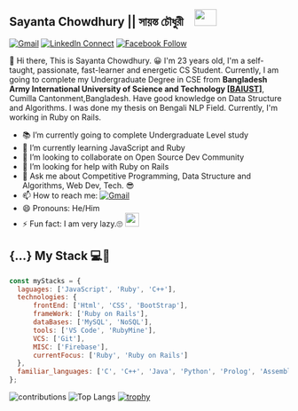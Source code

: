 ## Sayanta Chowdhury || সায়ন্ত চৌধুরী  <img src="https://media.giphy.com/media/hvRJCLFzcasrR4ia7z/giphy.gif" width="10px" height="30px"> <img src="https://media.giphy.com/media/VgCDAzcKvsR6OM0uWg/giphy.gif" width="40" height="30px">

[![Gmail](https://img.shields.io/badge/sayanta28@gmail.com-black?color=14171A&labelColor=ef5350&logo=gmail&logoColor=ffffff)](mailto:sayanta28@gmail.com?subject=From%20GitHub&body=Hi,%20there.%20Found%20you%20from%20GitHub.)
[![LinkedIn Connect](https://img.shields.io/badge/sayantachowdhury-black?color=14171A&labelColor=FFFFFF&logo=linkedin&logoColor=0E76A8)](https://www.linkedin.com/in/sayantachowdhury)
[![Facebook Follow](https://img.shields.io/badge/sayanta28-black?color=14171A&labelColor=ffffff&logo=facebook&logoColor=3B5998)](https://www.facebook.com/sayanta28)

:wave: Hi there, This is Sayanta Chowdhury. 😀 
I'm 23 years old, I'm a self-taught, passionate, fast-learner and energetic CS Student. Currently, I am going to complete my Undergraduate Degree in CSE from **Bangladesh Army International University of Science and Technology [[BAIUST](http://baiust.edu.bd)]**, Cumilla Cantonment,Bangladesh. Have good knowledge on Data Structure and Algorithms. I was done my thesis on Bengali NLP Field. Currently, I'm working in Ruby on Rails.


- 📚 I’m currently going to complete Undergraduate Level study
- 🌱 I’m currently learning JavaScript and Ruby
- 👯 I’m looking to collaborate on Open Source Dev Community
- 🤔 I’m looking for help with Ruby on Rails
- 💬 Ask me about Competitive Programming, Data Structure and Algorithms, Web Dev, Tech. 😎
- 📫 How to reach me: [![Gmail](https://img.shields.io/badge/sayanta28@gmail.com-black?color=14171A&labelColor=ef5350&logo=gmail&logoColor=ffffff)](mailto:sayanta28@gmail.com)
- 😄 Pronouns:  He/Him
- ⚡ Fun fact: I am very lazy.🙄 <img src="https://media.giphy.com/media/WUlplcMpOCEmTGBtBW/giphy.gif" width="25">


## {...} My Stack 💻🚀 

```js
const myStacks = {
  laguages: ['JavaScript', 'Ruby', 'C++'],
  technologies: {
      frontEnd: ['Html', 'CSS', 'BootStrap'],
      frameWork: ['Ruby on Rails'],
      dataBases: ['MySQL', 'NoSQL'],
      tools: ['VS Code', 'RubyMine'],
      VCS: ['Git'],
      MISC: ['Firebase'],
      currentFocus: ['Ruby', 'Ruby on Rails']
  },
  familiar_languages: ['C', 'C++', 'Java', 'Python', 'Prolog', 'Assembly'],
};
```


![contributions](https://github-readme-stats.vercel.app/api?username=sayanta28&count_private=true&show_icons=true&theme=tokyonight)
![Top Langs](https://github-readme-stats.vercel.app/api/top-langs/?username=sayanta28&langs_count=10&&layout=compact)
[![trophy](https://github-profile-trophy.vercel.app/?username=sayanta28&theme=dracula)](https://github.com/sayanta28/github-profile-trophy)

